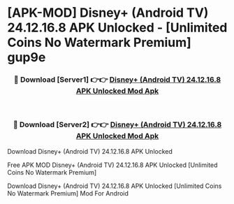 # [APK-MOD] Disney+ (Android TV) 24.12.16.8 APK Unlocked - [Unlimited Coins No Watermark Premium] gup9e



<div align="center">
<h3>🔴 Download [Server1] 👉👉 <a href="https://momento.my/?title=Disney+_(Android_TV)_24.12.16.8_APK_Unlocked">Disney+ (Android TV) 24.12.16.8 APK Unlocked Mod Apk</a></h3><br>

<h3>🔴 Download [Server2] 👉👉 <a href="https://momento.my/?title=Disney+_(Android_TV)_24.12.16.8_APK_Unlocked">Disney+ (Android TV) 24.12.16.8 APK Unlocked Mod Apk</a></h3>
</div>



Download Disney+ (Android TV) 24.12.16.8 APK Unlocked 

Free APK MOD Disney+ (Android TV) 24.12.16.8 APK Unlocked [Unlimited Coins No Watermark Premium]

Download Disney+ (Android TV) 24.12.16.8 APK Unlocked [Unlimited Coins No Watermark Premium] Mod For Android
